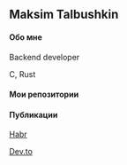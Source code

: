 ## Maksim Talbushkin

#### Обо мне
Backend developer </p>
С, Rust
#### Мои репозитории

#### Публикации

[Habr](https://habr.com/ru/users/x0fibonacci/)

[Dev.to](https://dev.to/x0fibonacci)

